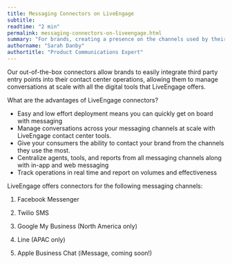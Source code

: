 ```yaml
---
title: Messaging Connectors on LiveEngage
subtitle:
readtime: "2 min"
permalink: messaging-connectors-on-liveengage.html
summary: "For brands, creating a presence on the channels used by their consumers is key to building connections and creating prospects."
authorname: "Sarah Danby"
authortitle: "Product Communications Expert"
---
```



Our out-of-the-box connectors allow brands to easily integrate third party entry points into their contact center operations, allowing them to manage conversations at scale with all the digital tools that LiveEngage offers.

What are the advantages of LiveEngage connectors?

* Easy and low effort deployment means you can quickly get on board with messaging
* Manage conversations across your messaging channels at scale with LiveEngage contact center tools.
* Give your consumers the ability to contact your brand from the channels they use the most.
* Centralize agents, tools, and reports from all messaging channels along with in-app and web messaging
* Track operations in real time and report on volumes and effectiveness

LiveEngage offers connectors for the following messaging channels:

1. Facebook Messenger

2. Twilio SMS

3. Google My Business (North America only)

4. Line (APAC only)

5. Apple Business Chat (iMessage, coming soon!)
